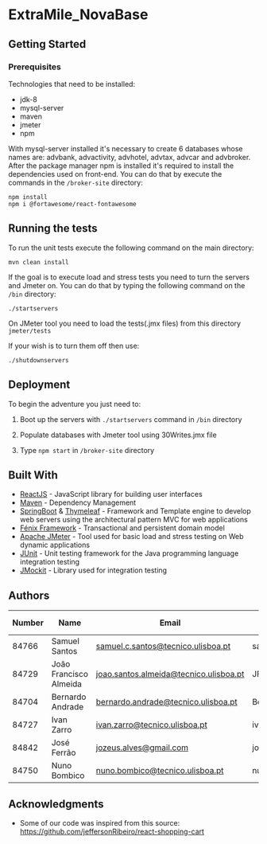 # ExtraMile_NovaBase

## Getting Started
### Prerequisites
Technologies that need to be installed: 
* jdk-8
* mysql-server
* maven 
* jmeter
* npm 

With mysql-server installed it's necessary to create 6 databases whose names are: advbank, advactivity, advhotel, advtax, advcar and advbroker.
After the package manager npm  is installed it's required to install the dependencies used on front-end. You can do that by execute the commands in the  ```/broker-site``` directory:
```
npm install
npm i @fortawesome/react-fontawesome
```
## Running the tests
To run the unit tests execute the following command on the main directory: 
```
mvn clean install
```
If the goal is to execute load and stress tests you need to turn the servers and Jmeter on. You can do that by typing the following command on the ```/bin``` directory:
```
./startservers
```
On JMeter tool you need to load the tests(.jmx files) from this directory ```jmeter/tests```

If your wish is to turn them off then use: 
```
./shutdownservers
```
## Deployment
To begin the adventure you just need to:

1) Boot up the servers with ```./startservers``` command in ```/bin``` directory

2) Populate databases with Jmeter tool using 30Writes.jmx file

3) Type ```npm start``` in ```/broker-site``` directory

## Built With

* [ReactJS](https://reactjs.org/) - JavaScript library for building user interfaces
* [Maven](https://maven.apache.org/) - Dependency Management
* [SpringBoot](https://spring.io/projects/spring-boot) & [Thymeleaf](https://www.thymeleaf.org/) - Framework and Template engine to develop web servers using the architectural pattern MVC for web applications
* [Fénix Framework](https://fenix-framework.github.io/) - Transactional and persistent domain model
* [Apache JMeter](https://jmeter.apache.org/) - Tool used for basic load and stress testing on Web dynamic applications
* [JUnit](https://junit.org/junit5/) - Unit testing framework for the Java programming language integration testing
* [JMockit](http://jmockit.github.io/) - Library used for integration testing
 
## Authors
|   Number   |          Name           |                  Email                  |   GitHub Username  |
| ---------- | ----------------------- | --------------------------------------- | -------------------|
|   84766    |     Samuel Santos       |  samuel.c.santos@tecnico.ulisboa.pt     |    santos-samuel   |
|   84729    | João Francisco Almeida  | joao.santos.almeida@tecnico.ulisboa.pt  |     JFMSAlmeida    |
|   84704    |    Bernardo Andrade     | bernardo.andrade@tecnico.ulisboa.pt     |       Berhart      |
|   84727    |      Ivan Zarro         |       ivan.zarro@tecnico.ulisboa.pt     |     ivancivel      |
|   84842    |      José Ferrão        |       jozeus.alves@gmail.com            |       jozeus       |
|   84750    |      Nuno Bombico       |     nuno.bombico@tecnico.ulisboa.pt     |    nunoBombico1    |

## Acknowledgments

* Some of our code was inspired from this source: https://github.com/jeffersonRibeiro/react-shopping-cart
